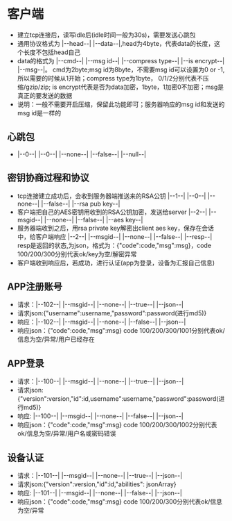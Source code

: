 # 客户端
- 建立tcp连接后，读写idle后(idle时间一般为30s)，需要发送心跳包
- 通用协议格式为 |--head--| |--data--|,head为4byte，代表data的长度，这个长度不包括head自己
- data的格式为 |--cmd--| |--msg id--| |--compress type--| |--is encrypt--| |--msg--|。
cmd为2byte;msg id为8byte，不需要msg id可以设置为0 or -1,所以需要的时候从1开始；compress type为1byte， 0/1/2分别代表不压缩/gzip/zip;
is encrypt代表是否为data加密，1byte，1加密0不加密；msg是真正的要发送的数据
- 说明：一般不需要开启压缩，保留此功能即可；服务器响应的msg id和发送的msg id是一样的

## 心跳包
- |--0--| |--0--| |--none--| |--false--| |--null--|

## 密钥协商过程和协议
- tcp连接建立成功后，会收到服务器端推送来的RSA公钥
|--1--| |--0--| |--none--| |--false--| |--rsa pub key--|
- 客户端把自己的AES密钥用收到的RSA公钥加密，发送给server
|--2--| |--msgid--| |--none--| |--false--| |--aes key--|
- 服务器端收到之后，用rsa private key解密出client aes key，保存在会话中，给客户端响应
|--2--| |--msgid--| |--none--| |--false--| |--resp--|
resp是返回的状态,为json，格式为：{"code":code,"msg":msg}，code 100/200/300分别代表ok/key为空/解密异常
- 客户端收到响应后，若成功，进行认证(app为登录，设备为汇报自己信息)

## APP注册账号
- 请求：|--102--| |--msgid--| |--none--| |--true--| |--json--|
- 请求json:{"username":username,"password":password(进行md5)}
- 响应：|--102--| |--msgid--| |--none--| |--false--| |--json--|
- 响应json：{"code":code,"msg":msg}
code 100/200/300/1001分别代表ok/信息为空/异常/用户已经存在

## APP登录
- 请求：|--100--| |--msgid--| |--none--| |--true--| |--json--|
- 请求json:{"version":version,"id":id,username":username,"password":password(进行md5)}
- 响应: |--100--| |--msgid--| |--none--| |--false--| |--json--|
- 响应json：{"code":code,"msg":msg}
code 100/200/300/1002分别代表ok/信息为空/异常/用户名或密码错误

## 设备认证
- 请求：|--101--| |--msgid--| |--none--| |--true--| |--json--|
- 请求json:{"version":version,"id":id,"abilities": jsonArray}
- 响应: |--101--| |--msgid--| |--none--| |--false--| |--json--|
- 响应json：{"code":code,"msg":msg}
code 100/200/300分别代表ok/信息为空/异常
